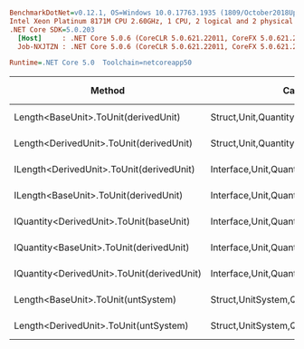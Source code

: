 ``` ini

BenchmarkDotNet=v0.12.1, OS=Windows 10.0.17763.1935 (1809/October2018Update/Redstone5)
Intel Xeon Platinum 8171M CPU 2.60GHz, 1 CPU, 2 logical and 2 physical cores
.NET Core SDK=5.0.203
  [Host]     : .NET Core 5.0.6 (CoreCLR 5.0.621.22011, CoreFX 5.0.621.22011), X64 RyuJIT
  Job-NXJTZN : .NET Core 5.0.6 (CoreCLR 5.0.621.22011, CoreFX 5.0.621.22011), X64 RyuJIT

Runtime=.NET Core 5.0  Toolchain=netcoreapp50  

```
|                                     Method |                                  Categories |      Mean |    Error |   StdDev |   StdErr |       Min |       Max |    Median | Ratio | MannWhitney(5%) | RatioSD |  Gen 0 | Gen 1 | Gen 2 | Allocated |
|------------------------------------------- |-------------------------------------------- |----------:|---------:|---------:|---------:|----------:|----------:|----------:|------:|---------------- |--------:|-------:|------:|------:|----------:|
|       Length&lt;BaseUnit&gt;.ToUnit(derivedUnit) |       Struct,Unit,Quantity,Micro,Conversion |  23.25 ns | 0.456 ns | 0.593 ns | 0.121 ns |  22.58 ns |  24.66 ns |  23.12 ns |  1.00 |            Base |    0.00 |      - |     - |     - |         - |
|    Length&lt;DerivedUnit&gt;.ToUnit(derivedUnit) |       Struct,Unit,Quantity,Micro,Conversion |  23.49 ns | 0.460 ns | 0.781 ns | 0.128 ns |  22.60 ns |  25.63 ns |  23.26 ns |  1.01 |            Same |    0.04 |      - |     - |     - |         - |
|   ILength&lt;DerivedUnit&gt;.ToUnit(derivedUnit) |    Interface,Unit,Quantity,Micro,Conversion |  35.22 ns | 0.694 ns | 0.799 ns | 0.179 ns |  34.37 ns |  36.72 ns |  34.75 ns |  1.51 |          Slower |    0.05 | 0.0017 |     - |     - |      32 B |
|      ILength&lt;BaseUnit&gt;.ToUnit(derivedUnit) |    Interface,Unit,Quantity,Micro,Conversion |  35.74 ns | 0.586 ns | 0.762 ns | 0.156 ns |  34.79 ns |  37.82 ns |  35.60 ns |  1.54 |          Slower |    0.05 | 0.0017 |     - |     - |      32 B |
|    IQuantity&lt;DerivedUnit&gt;.ToUnit(baseUnit) |    Interface,Unit,Quantity,Micro,Conversion | 106.29 ns | 2.079 ns | 2.225 ns | 0.524 ns | 103.11 ns | 111.29 ns | 106.58 ns |  4.56 |          Slower |    0.18 | 0.0016 |     - |     - |      32 B |
|    IQuantity&lt;BaseUnit&gt;.ToUnit(derivedUnit) |    Interface,Unit,Quantity,Micro,Conversion | 109.47 ns | 2.173 ns | 5.164 ns | 0.631 ns | 103.03 ns | 123.46 ns | 108.21 ns |  4.78 |          Slower |    0.28 | 0.0017 |     - |     - |      33 B |
| IQuantity&lt;DerivedUnit&gt;.ToUnit(derivedUnit) |    Interface,Unit,Quantity,Micro,Conversion | 123.15 ns | 2.432 ns | 2.986 ns | 0.637 ns | 119.47 ns | 128.48 ns | 122.70 ns |  5.29 |          Slower |    0.16 | 0.0016 |     - |     - |      32 B |
|         Length&lt;BaseUnit&gt;.ToUnit(untSystem) | Struct,UnitSystem,Quantity,Micro,Conversion | 395.95 ns | 7.789 ns | 7.999 ns | 1.940 ns | 385.95 ns | 411.98 ns | 396.76 ns | 17.00 |          Slower |    0.56 | 0.0099 |     - |     - |     192 B |
|      Length&lt;DerivedUnit&gt;.ToUnit(untSystem) | Struct,UnitSystem,Quantity,Micro,Conversion | 407.30 ns | 7.823 ns | 8.696 ns | 1.995 ns | 398.84 ns | 428.64 ns | 405.04 ns | 17.51 |          Slower |    0.66 | 0.0099 |     - |     - |     192 B |

